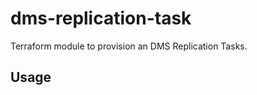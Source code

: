 # dms-replication-task

Terraform module to provision an DMS Replication Tasks.

## Usage

```hcl
```
